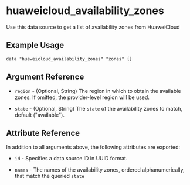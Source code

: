 # huaweicloud_availability_zones

Use this data source to get a list of availability zones from HuaweiCloud

## Example Usage

```hcl
data "huaweicloud_availability_zones" "zones" {}
```

## Argument Reference

* `region` - (Optional, String) The region in which to obtain the available zones. If omitted, the provider-level region
  will be used.

* `state` - (Optional, String) The `state` of the availability zones to match, default ("available").

## Attribute Reference

In addition to all arguments above, the following attributes are exported:

* `id` - Specifies a data source ID in UUID format.

* `names` - The names of the availability zones, ordered alphanumerically, that match the queried `state`
